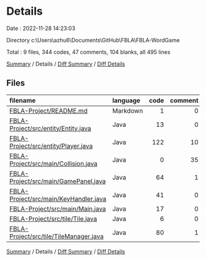 # Details

Date : 2022-11-28 14:23:03

Directory c:\\Users\\azhu6\\Documents\\GitHub\\FBLA\\FBLA-WordGame

Total : 9 files,  344 codes, 47 comments, 104 blanks, all 495 lines

[Summary](results.md) / Details / [Diff Summary](diff.md) / [Diff Details](diff-details.md)

## Files
| filename | language | code | comment | blank | total |
| :--- | :--- | ---: | ---: | ---: | ---: |
| [FBLA-Project/README.md](/FBLA-Project/README.md) | Markdown | 1 | 0 | 0 | 1 |
| [FBLA-Project/src/entity/Entity.java](/FBLA-Project/src/entity/Entity.java) | Java | 13 | 0 | 5 | 18 |
| [FBLA-Project/src/entity/Player.java](/FBLA-Project/src/entity/Player.java) | Java | 122 | 10 | 25 | 157 |
| [FBLA-Project/src/main/Collision.java](/FBLA-Project/src/main/Collision.java) | Java | 0 | 35 | 9 | 44 |
| [FBLA-Project/src/main/GamePanel.java](/FBLA-Project/src/main/GamePanel.java) | Java | 64 | 1 | 28 | 93 |
| [FBLA-Project/src/main/KeyHandler.java](/FBLA-Project/src/main/KeyHandler.java) | Java | 41 | 0 | 5 | 46 |
| [FBLA-Project/src/main/Main.java](/FBLA-Project/src/main/Main.java) | Java | 17 | 0 | 5 | 22 |
| [FBLA-Project/src/tile/Tile.java](/FBLA-Project/src/tile/Tile.java) | Java | 6 | 0 | 1 | 7 |
| [FBLA-Project/src/tile/TileManager.java](/FBLA-Project/src/tile/TileManager.java) | Java | 80 | 1 | 26 | 107 |

[Summary](results.md) / Details / [Diff Summary](diff.md) / [Diff Details](diff-details.md)